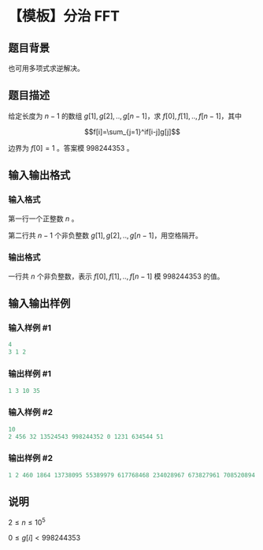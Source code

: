 # 【模板】分治 FFT

## 题目背景

也可用多项式求逆解决。

## 题目描述

给定长度为 $n-1$ 的数组 $g[1],g[2],..,g[n-1]$，求 $f[0],f[1],..,f[n-1]$，其中

$$f[i]=\sum_{j=1}^if[i-j]g[j]$$

边界为 $f[0]=1$ 。答案模 $998244353$ 。

## 输入输出格式

### 输入格式

第一行一个正整数 $n$ 。

第二行共 $n-1$ 个非负整数 $g[1],g[2],..,g[n-1]$，用空格隔开。

### 输出格式

一行共 $n$ 个非负整数，表示 $f[0],f[1],..,f[n-1]$ 模 $998244353$ 的值。

## 输入输出样例

### 输入样例 #1

```cpp
4
3 1 2
```


### 输出样例 #1

```cpp
1 3 10 35
```


### 输入样例 #2

```cpp
10
2 456 32 13524543 998244352 0 1231 634544 51
```


### 输出样例 #2

```cpp
1 2 460 1864 13738095 55389979 617768468 234028967 673827961 708520894
```


## 说明

$2\leq n\leq 10^5$

$0\leq g[i]<998244353$

